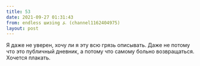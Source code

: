 ```yaml
---
title: 53
date: 2021-09-27 01:31:43
from: endless шизing ⍼ (channel1162404975)
layout: post
---
```


Я даже не уверен, хочу ли я эту всю грязь описывать. Даже не потому что это публичный дневник, а потому что самому больно возвращаться. Хочется плакать.
